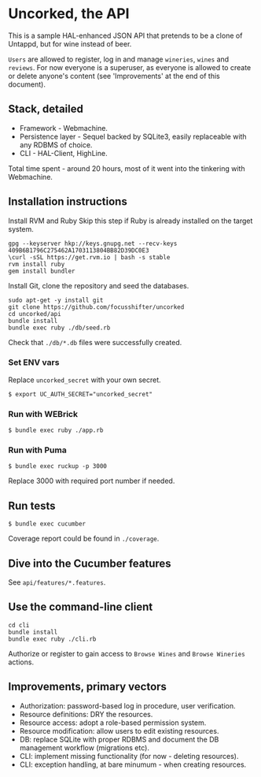 Uncorked, the API
================

This is a sample HAL-enhanced JSON API that pretends to be a clone of Untappd, but for wine instead of beer.

`Users` are allowed to register, log in and manage `wineries`, `wines` and `reviews`.
For now everyone is a superuser, as everyone is allowed to create or delete anyone's content (see 'Improvements' at the end of this document).

## Stack, detailed

- Framework - Webmachine.
- Persistence layer - Sequel backed by SQLite3, easily replaceable with any RDBMS of choice.
- CLI - HAL-Client, HighLine.

Total time spent - around 20 hours, most of it went into the tinkering with Webmachine.

## Installation instructions

Install RVM and Ruby
Skip this step if Ruby is already installed on the target system.
```
gpg --keyserver hkp://keys.gnupg.net --recv-keys 409B6B1796C275462A1703113804BB82D39DC0E3
\curl -sSL https://get.rvm.io | bash -s stable
rvm install ruby
gem install bundler
```

Install Git, clone the repository and seed the databases.
```
sudo apt-get -y install git
git clone https://github.com/focusshifter/uncorked
cd uncorked/api
bundle install
bundle exec ruby ./db/seed.rb
```
Check that `./db/*.db` files were successfully created.

### Set ENV vars

Replace `uncorked_secret` with your own secret.
```
$ export UC_AUTH_SECRET="uncorked_secret"
```

### Run with WEBrick

```
$ bundle exec ruby ./app.rb
```

### Run with Puma

```
$ bundle exec ruckup -p 3000
```
Replace 3000 with required port number if needed.

## Run tests

```
$ bundle exec cucumber
```
Coverage report could be found in `./coverage`.

## Dive into the Cucumber features

See `api/features/*.features`.

## Use the command-line client

```
cd cli
bundle install
bundle exec ruby ./cli.rb
```
Authorize or register to gain access to `Browse Wines` and `Browse Wineries` actions.

## Improvements, primary vectors

- Authorization: password-based log in procedure, user verification.
- Resource definitions: DRY the resources.
- Resource access: adopt a role-based permission system.
- Resource modification: allow users to edit existing resources.
- DB: replace SQLite with proper RDBMS and document the DB management workflow (migrations etc).
- CLI: implement missing functionality (for now - deleting resources).
- CLI: exception handling, at bare minumum - when creating resources.
